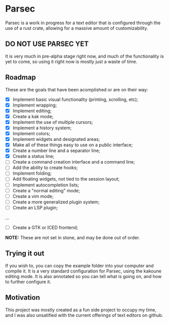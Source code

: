# Parsec

Parsec is a work in progress for a text editor that is configured through the use of a rust crate, allowing for a massive amount of customizability.

## DO NOT USE PARSEC YET

It is very much in pre-alpha stage right now, and much of the functionality is yet to come, so using it
right now is mostly just a waste of time.

## Roadmap

These are the goals that have been acomplished or are on their way:

- [x] Implement basic visual functionality (printing, scrolling, etc);
- [x] Implement wrapping;
- [x] Implement editing;
- [x] Create a kak mode;
- [x] Implement the use of multiple cursors;
- [x] Implement a history system;
- [x] Implement colors;
- [x] Implement widgets and designated areas;
- [x] Make all of these things easy to use on a public interface;
- [x] Create a number line and a separator line;
- [x] Create a status line;
- [ ] Create a command creation interface and a command line;
- [ ] Add the ability to create hooks;
- [ ] Implement folding;
- [ ] Add floating widgets, not tied to the session layout;
- [ ] Implement autocompletion lists;
- [ ] Create a "normal editing" mode;
- [ ] Create a vim mode;
- [ ] Create a more generalized plugin system;
- [ ] Create an LSP plugin;
 
...
- [ ] Create a GTK or ICED frontend;

__NOTE:__ These are not set in stone, and may be done out of order.

## Trying it out

If you wish to, you can copy the example folder into your computer and compile it. It is a very standard configuration for Parsec, using the kakoune editing mode. It is also annotated so you can tell what is going on, and how to further configure it.

## Motivation

This project was mostly created as a fun side project to occupy my time, and I was also unsatified with the current offerings of text editors on github.
